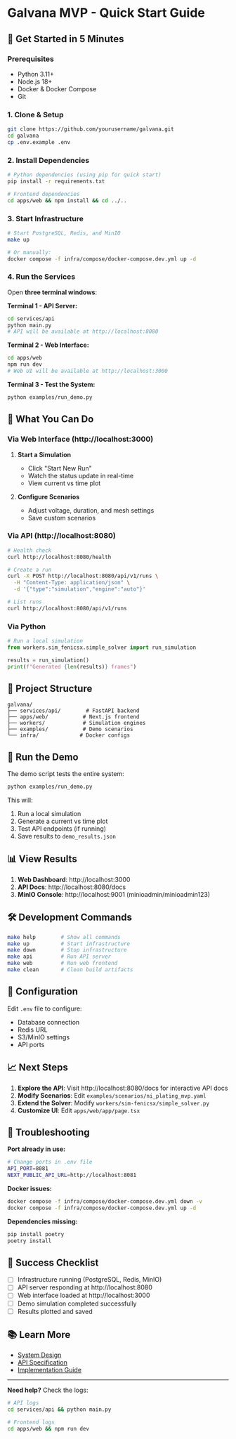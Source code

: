 # Galvana MVP - Quick Start Guide

## 🚀 Get Started in 5 Minutes

### Prerequisites
- Python 3.11+
- Node.js 18+
- Docker & Docker Compose
- Git

### 1. Clone & Setup

```bash
git clone https://github.com/yourusername/galvana.git
cd galvana
cp .env.example .env
```

### 2. Install Dependencies

```bash
# Python dependencies (using pip for quick start)
pip install -r requirements.txt

# Frontend dependencies
cd apps/web && npm install && cd ../..
```

### 3. Start Infrastructure

```bash
# Start PostgreSQL, Redis, and MinIO
make up

# Or manually:
docker compose -f infra/compose/docker-compose.dev.yml up -d
```

### 4. Run the Services

Open **three terminal windows**:

**Terminal 1 - API Server:**
```bash
cd services/api
python main.py
# API will be available at http://localhost:8080
```

**Terminal 2 - Web Interface:**
```bash
cd apps/web
npm run dev
# Web UI will be available at http://localhost:3000
```

**Terminal 3 - Test the System:**
```bash
python examples/run_demo.py
```

## 🎯 What You Can Do

### Via Web Interface (http://localhost:3000)

1. **Start a Simulation**
   - Click "Start New Run" 
   - Watch the status update in real-time
   - View current vs time plot

2. **Configure Scenarios**
   - Adjust voltage, duration, and mesh settings
   - Save custom scenarios

### Via API (http://localhost:8080)

```bash
# Health check
curl http://localhost:8080/health

# Create a run
curl -X POST http://localhost:8080/api/v1/runs \
  -H "Content-Type: application/json" \
  -d '{"type":"simulation","engine":"auto"}'

# List runs
curl http://localhost:8080/api/v1/runs
```

### Via Python

```python
# Run a local simulation
from workers.sim_fenicsx.simple_solver import run_simulation

results = run_simulation()
print(f"Generated {len(results)} frames")
```

## 📁 Project Structure

```
galvana/
├── services/api/        # FastAPI backend
├── apps/web/           # Next.js frontend  
├── workers/            # Simulation engines
├── examples/           # Demo scenarios
└── infra/             # Docker configs
```

## 🧪 Run the Demo

The demo script tests the entire system:

```bash
python examples/run_demo.py
```

This will:
1. Run a local simulation
2. Generate a current vs time plot
3. Test API endpoints (if running)
4. Save results to `demo_results.json`

## 📊 View Results

1. **Web Dashboard**: http://localhost:3000
2. **API Docs**: http://localhost:8080/docs
3. **MinIO Console**: http://localhost:9001 (minioadmin/minioadmin123)

## 🛠️ Development Commands

```bash
make help        # Show all commands
make up          # Start infrastructure
make down        # Stop infrastructure
make api         # Run API server
make web         # Run web frontend
make clean       # Clean build artifacts
```

## 🔧 Configuration

Edit `.env` file to configure:
- Database connection
- Redis URL
- S3/MinIO settings
- API ports

## 📈 Next Steps

1. **Explore the API**: Visit http://localhost:8080/docs for interactive API docs
2. **Modify Scenarios**: Edit `examples/scenarios/ni_plating_mvp.yaml`
3. **Extend the Solver**: Modify `workers/sim-fenicsx/simple_solver.py`
4. **Customize UI**: Edit `apps/web/app/page.tsx`

## 🐛 Troubleshooting

**Port already in use:**
```bash
# Change ports in .env file
API_PORT=8081
NEXT_PUBLIC_API_URL=http://localhost:8081
```

**Docker issues:**
```bash
docker compose -f infra/compose/docker-compose.dev.yml down -v
docker compose -f infra/compose/docker-compose.dev.yml up -d
```

**Dependencies missing:**
```bash
pip install poetry
poetry install
```

## 🎉 Success Checklist

- [ ] Infrastructure running (PostgreSQL, Redis, MinIO)
- [ ] API server responding at http://localhost:8080
- [ ] Web interface loaded at http://localhost:3000
- [ ] Demo simulation completed successfully
- [ ] Results plotted and saved

## 📚 Learn More

- [System Design](SYSTEM_DESIGN.md)
- [API Specification](API_SPEC.yaml)
- [Implementation Guide](IMPLEMENTATION_GUIDE.md)

---

**Need help?** Check the logs:
```bash
# API logs
cd services/api && python main.py

# Frontend logs  
cd apps/web && npm run dev
```